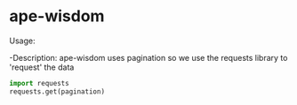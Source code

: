 # ape-wisdom

Usage:

-Description: ape-wisdom uses pagination so we use the requests library to 'request' the data
```python
import requests
requests.get(pagination)
```

